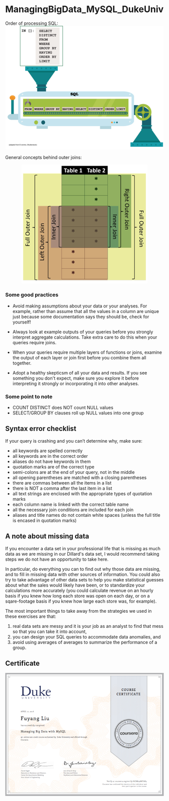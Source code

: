 # ManagingBigData_MySQL_DukeUniv

Order of processing SQL:
![Order](week3/Order_of_processing_smaller.jpg "Order_of_processing")

General concepts behind outer joins:
<p align="center">
<img src="week3/Join_diagram.jpg" width=400/>
</p>

### Some good practices

* Avoid making assumptions about your data or your analyses. For example, rather than assume that all the values in a column are unique just because some documentation says they should be, check for yourself!

* Always look at example outputs of your queries before you strongly interpret aggregate calculations. Take extra care to do this when your queries require joins.

* When your queries require multiple layers of functions or joins, examine the output of each layer or join first before you combine them all together.

* Adopt a healthy skepticsm of all your data and results. If you see something you don't expect, make sure you explore it before interpreting it strongly or incorporating it into other analyses.


### Some point to note

* COUNT DISTINCT does NOT count NULL values
* SELECT/GROUP BY clauses roll up NULL values into one group

## Syntax error checklist
If your query is crashing and you can’t determine why, make sure:
- all keywords are spelled correctly
- all keywords are in the correct order
- aliases do not have keywords in them
- quotation marks are of the correct type
- semi-colons are at the end of your query, not in the middle
- all opening parentheses are matched with a closing parentheses
- there are commas between all the items in a list
- there is NOT a comma after the last item in a list
- all text strings are enclosed with the appropriate types of quotation marks
- each column name is linked with the correct table name
- all the necessary join conditions are included for each join
- aliases and title names do not contain white spaces (unless the full title is encased in
quotation marks)

## A note about missing data
If you encounter a data set in your professional life that is missing as much data as we are
missing in our Dillard's data set, I would recommend taking steps we do not have an opportunity to take here. 

In particular, do everything you can to find out why those data are missing, and to
fill in missing data with other sources of information. You could also try to take advantage of other data sets to help you make statistical guesses about what the sales would likely have been, or to standardize your calculations more accurately (you could calculate revenue on an hourly basis if you knew how long each store was open on each day, or on a sqare-footage basis if you knew how large each store was, for example). 

The most important things to take away from the
strategies we used in these exercises are that: 

1. real data sets are messy and it is your job as an analyst to find that mess so that you can take it into account, 
2. you can design your SQL
queries to accommodate data anomalies, and 
3. avoid using averages of averages to summarize
the performance of a group.

## Certificate

<p align="center">
<img src="week5/Certificate_Duke_sql.png" width=600/>
</p>
